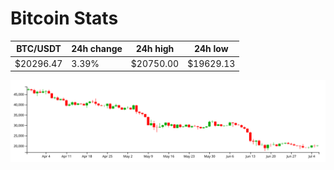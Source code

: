 # Bitcoin Stats

BTC/USDT|24h change|24h high|24h low|
|---|---|---|---|
|$20296.47|3.39%|$20750.00|$19629.13|

<img src="./chart.svg">
